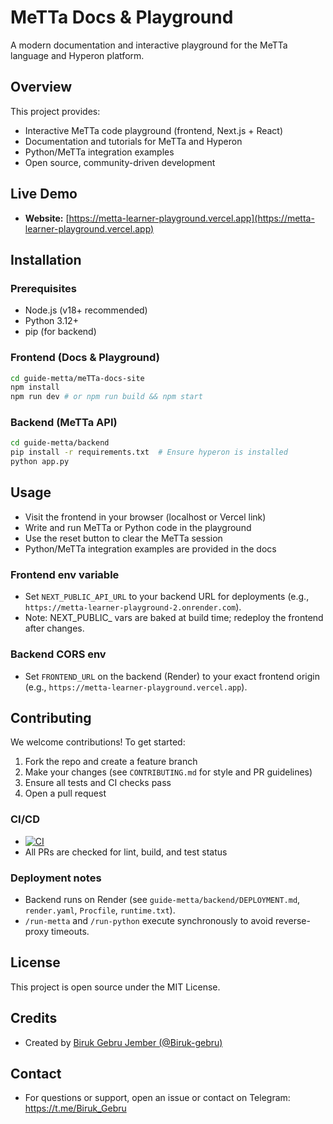 # MeTTa Docs & Playground

A modern documentation and interactive playground for the MeTTa language and Hyperon platform.

## Overview

This project provides:
- Interactive MeTTa code playground (frontend, Next.js + React)
- Documentation and tutorials for MeTTa and Hyperon
- Python/MeTTa integration examples
- Open source, community-driven development

## Live Demo

- **Website:** [https://metta-learner-playground.vercel.app](https://metta-learner-playground.vercel.app)

## Installation

### Prerequisites
- Node.js (v18+ recommended)
- Python 3.12+
- pip (for backend)

### Frontend (Docs & Playground)
```bash
cd guide-metta/meTTa-docs-site
npm install
npm run dev # or npm run build && npm start
```

### Backend (MeTTa API)
```bash
cd guide-metta/backend
pip install -r requirements.txt  # Ensure hyperon is installed
python app.py
```

## Usage
- Visit the frontend in your browser (localhost or Vercel link)
- Write and run MeTTa or Python code in the playground
- Use the reset button to clear the MeTTa session
- Python/MeTTa integration examples are provided in the docs

### Frontend env variable
- Set `NEXT_PUBLIC_API_URL` to your backend URL for deployments (e.g., `https://metta-learner-playground-2.onrender.com`).
- Note: NEXT_PUBLIC_ vars are baked at build time; redeploy the frontend after changes.

### Backend CORS env
- Set `FRONTEND_URL` on the backend (Render) to your exact frontend origin (e.g., `https://metta-learner-playground.vercel.app`).

## Contributing

We welcome contributions! To get started:
1. Fork the repo and create a feature branch
2. Make your changes (see `CONTRIBUTING.md` for style and PR guidelines)
3. Ensure all tests and CI checks pass
4. Open a pull request

### CI/CD
- [![CI](https://github.com/Biruk-gebru/metta-learner-playground/actions/workflows/ci.yml/badge.svg)](https://github.com/Biruk-gebru/metta-learner-playground/actions/workflows/ci.yml)
- All PRs are checked for lint, build, and test status

### Deployment notes
- Backend runs on Render (see `guide-metta/backend/DEPLOYMENT.md`, `render.yaml`, `Procfile`, `runtime.txt`).
- `/run-metta` and `/run-python` execute synchronously to avoid reverse-proxy timeouts.

## License

This project is open source under the MIT License.

## Credits
- Created by [Biruk Gebru Jember (@Biruk-gebru)](https://github.com/Biruk-gebru)

## Contact
- For questions or support, open an issue or contact on Telegram: https://t.me/Biruk_Gebru